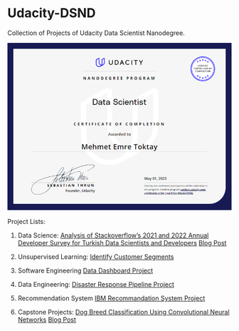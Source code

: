 # Udacity-DSND
Collection of Projects of Udacity Data Scientist Nanodegree.

![Certificate](DSND-Certificate.png)

Project Lists:




1. Data Science: [Analysis of Stackoverflow’s 2021 and 2022 Annual Developer Survey for Turkish Data Scientists and Developers](https://github.com/EmreToktay/Data-Science-NanoDegree/tree/main/Introduction_to_data_science) [Blog Post](https://memretoktay.net/Blog%20Posts/Stackoverflow.html)

2. Unsupervised Learning: [Identify Customer Segments](https://github.com/EmreToktay/Data-Science-NanoDegree/tree/main/Unsupervised%20Learning)

3. Software Engineering [Data Dashboard Project](https://github.com/EmreToktay/Data-Science-NanoDegree/tree/main/Software%20Engineering)

4. Data Engineering: [Disaster Response Pipeline Project](https://github.com/EmreToktay/Data-Science-NanoDegree/tree/main/Data%20Engineering/Disaster%20Response%20Pipeline%20Project)

5. Recommendation System [IBM Recommandation System Project](https://github.com/EmreToktay/Data-Science-NanoDegree/tree/main/Experimental%20Design%20%26%20Recommandations/IBM%20Recommendation%20System%20Project)

6. Capstone Projects: [Dog Breed Classification Using Convolutional Neural Networks](https://github.com/EmreToktay/Data-Science-NanoDegree/tree/main/Capstone%20Project/Dog%20Breed%20Classifier) [Blog Post](https://memretoktay.net/Blog%20Posts/Dog%20Breed%20Classifier.html)
